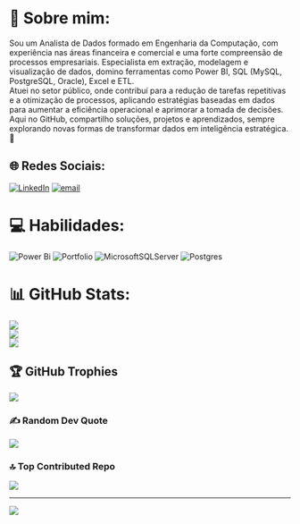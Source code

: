 # 💫 Sobre mim:
Sou um Analista de Dados formado em Engenharia da Computação, com experiência nas áreas financeira e comercial e uma forte compreensão de processos empresariais. Especialista em extração, modelagem e visualização de dados, domino ferramentas como Power BI, SQL (MySQL, PostgreSQL, Oracle), Excel e ETL.<br>Atuei no setor público, onde contribuí para a redução de tarefas repetitivas e a otimização de processos, aplicando estratégias baseadas em dados para aumentar a eficiência operacional e aprimorar a tomada de decisões.<br>Aqui no GitHub, compartilho soluções, projetos e aprendizados, sempre explorando novas formas de transformar dados em inteligência estratégica. 🚀


## 🌐 Redes Sociais:
[![LinkedIn](https://img.shields.io/badge/LinkedIn-%230077B5.svg?logo=linkedin&logoColor=white)](https://linkedin.com/in/https://www.linkedin.com/in/felipegmartins/) [![email](https://img.shields.io/badge/Email-D14836?logo=gmail&logoColor=white)](mailto:felipegm6@hotmail.com) 

# 💻 Habilidades:
![Power Bi](https://img.shields.io/badge/power_bi-F2C811?style=for-the-badge&logo=powerbi&logoColor=black) ![Portfolio](https://img.shields.io/badge/Portfolio-%23000000.svg?style=for-the-badge&logo=firefox&logoColor=#FF7139) ![MicrosoftSQLServer](https://img.shields.io/badge/Microsoft%20SQL%20Server-CC2927?style=for-the-badge&logo=microsoft%20sql%20server&logoColor=white) ![Postgres](https://img.shields.io/badge/postgres-%23316192.svg?style=for-the-badge&logo=postgresql&logoColor=white)
# 📊 GitHub Stats:
![](https://github-readme-stats.vercel.app/api?username=Felipegmar&theme=dark&hide_border=false&include_all_commits=false&count_private=false)<br/>
![](https://nirzak-streak-stats.vercel.app/?user=Felipegmar&theme=dark&hide_border=false)<br/>
![](https://github-readme-stats.vercel.app/api/top-langs/?username=Felipegmar&theme=dark&hide_border=false&include_all_commits=false&count_private=false&layout=compact)

## 🏆 GitHub Trophies
![](https://github-profile-trophy.vercel.app/?username=Felipegmar&theme=radical&no-frame=false&no-bg=true&margin-w=4)

### ✍️ Random Dev Quote
![](https://quotes-github-readme.vercel.app/api?type=horizontal&theme=radical)

### 🔝 Top Contributed Repo
![](https://github-contributor-stats.vercel.app/api?username=Felipegmar&limit=5&theme=dark&combine_all_yearly_contributions=true)

---
[![](https://visitcount.itsvg.in/api?id=Felipegmar&icon=0&color=0)](https://visitcount.itsvg.in)

<!-- Proudly created with GPRM ( https://gprm.itsvg.in ) -->
